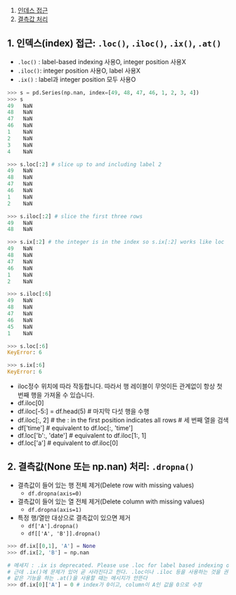 1. [인데스 접근](#1-인덱스-접근)
2. [결측값 처리](#2-결측값-처리)


## 1. 인덱스(index) 접근: `.loc()`, `.iloc()`, `.ix()`, `.at()`

- `.loc()` : label-based indexing 사용O, integer position 사용X
- `.iloc()`: integer position 사용O, label 사용X
- `.ix()`  : label과 integer position 모두 사용O

```python
>>> s = pd.Series(np.nan, index=[49, 48, 47, 46, 1, 2, 3, 4])
>>> s
49   NaN
48   NaN
47   NaN
46   NaN
1    NaN
2    NaN
3    NaN
4    NaN

>>> s.loc[:2] # slice up to and including label 2
49   NaN
48   NaN
47   NaN
46   NaN
1    NaN
2    NaN

>>> s.iloc[:2] # slice the first three rows
49   NaN
48   NaN

>>> s.ix[:2] # the integer is in the index so s.ix[:2] works like loc
49   NaN
48   NaN
47   NaN
46   NaN
1    NaN
2    NaN

>>> s.iloc[:6]
49   NaN
48   NaN
47   NaN
46   NaN
45   NaN
1    NaN

>>> s.loc[:6]
KeyError: 6

>>> s.ix[:6]
KeyError: 6
```
- iloc정수 위치에 따라 작동합니다. 따라서 행 레이블이 무엇이든 관계없이 항상 첫 번째 행을 가져올 수 있습니다.
- df.iloc[0]
- df.iloc[-5:]   = df.head(5)  # 마지막 다섯 행을 수행
- df.iloc[:, 2]    # the : in the first position indicates all rows  # 세 번째 열을 검색
- df['time']    # equivalent to df.loc[:, 'time']
- df.loc['b':, 'date']   # equivalent to df.iloc[1:, 1]
- df.loc['a']     # equivalent to df.iloc[0]



  


## 2. 결측값(None 또는 np.nan) 처리: `.dropna()`

- 결측값이 들어 있는 행 전체 제거(Delete row with missing values)
  - `df.dropna(axis=0)`
- 결측값이 들어 있는 열 전체 제거(Delete column with missing values) 
  - `df.dropna(axis=1)`
- 특정 행/열만 대상으로 결측값이 있으면 제거
  - `df['A'].dropna()`
  - `df[['A', 'B']].dropna()`


```python
>>> df.ix[[0,1], 'A'] = None
>>> df.ix[2, 'B'] = np.nan

# 메세지 : .ix is deprecated. Please use .loc for label based indexing or .iloc for positional indexing
# 근데 .ix()에 문제가 있어 곧 사라진다고 한다. .loc이나 .iloc 등을 사용하는 것을 권장
# 같은 기능을 하는 .at()을 사용할 때는 메시지가 안뜬다 
>>> df.ix[0]['A'] = 0 # index가 0이고, column이 A인 값을 0으로 수정
```
